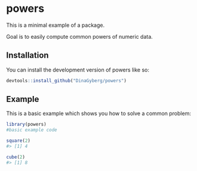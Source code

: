 
<!-- README.md is generated from README.Rmd. Please edit that file -->

# powers

<!-- badges: start -->

<!-- badges: end -->

This is a minimal example of a package.

Goal is to easily compute common powers of numeric data.

## Installation

You can install the development version of powers like so:

``` r
devtools::install_github("DinaGyberg/powers")
```

## Example

This is a basic example which shows you how to solve a common problem:

``` r
library(powers)
#basic example code

square(2)
#> [1] 4

cube(2)
#> [1] 8
```
